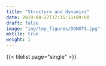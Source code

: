 ```yaml
---
title: "Structure and dynamics"
date: 2019-08-27T17:15:11+09:00
draft: false
image: "img/top_figures/DONUTS.jpg"
mktile: true
weight: 1
---
```



{{< tilelist page="single" >}}
